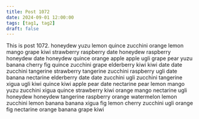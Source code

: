 ```yaml
---
title: Post 1072
date: 2024-09-01 12:00:00
tags: [tag1, tag2]
draft: false
---
```

This is post 1072.
honeydew
yuzu
lemon
quince
zucchini
orange
lemon
mango
grape
kiwi
strawberry
raspberry
date
honeydew
raspberry
honeydew
date
honeydew
quince
orange
apple
apple
ugli
grape
pear
yuzu
banana
cherry
fig
quince
zucchini
grape
elderberry
kiwi
kiwi
date
date
zucchini
tangerine
strawberry
tangerine
zucchini
raspberry
ugli
date
banana
nectarine
elderberry
date
date
zucchini
ugli
zucchini
tangerine
xigua
ugli
kiwi
quince
kiwi
apple
pear
date
nectarine
pear
lemon
mango
yuzu
zucchini
xigua
quince
strawberry
kiwi
orange
mango
nectarine
ugli
honeydew
honeydew
tangerine
raspberry
orange
watermelon
lemon
zucchini
lemon
banana
banana
xigua
fig
lemon
cherry
zucchini
ugli
orange
fig
nectarine
orange
banana
grape
kiwi
